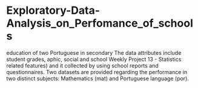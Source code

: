 # Exploratory-Data-Analysis_on_Perfomance_of_schools
education of two Portuguese in secondary The data attributes include student grades, aphic, social and school Weekly Project 13 - Statistics related features) and it collected by using school reports and questionnaires. Two datasets are provided regarding the performance in two distinct subjects: Mathematics (mat) and Portuguese language (por).
